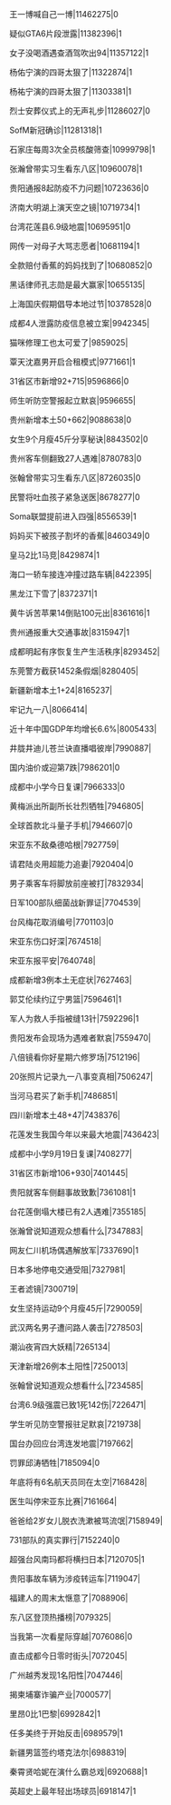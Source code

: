 王一博喊自己一博|11462275|0

疑似GTA6片段泄露|11382396|1

女子没喝酒遇查酒驾吹出94|11357122|1

杨佑宁演的四哥太狠了|11322874|1

杨祐宁演的四哥太狠了|11303381|1

烈士安葬仪式上的无声礼步|11286027|0

SofM新冠确诊|11281318|1

石家庄每周3次全员核酸筛查|10999798|1

张瀚曾带实习生看东八区|10960078|1

贵阳通报8起防疫不力问题|10723636|0

济南大明湖上演天空之镜|10719734|1

台湾花莲县6.9级地震|10695951|0

网传一对母子大骂志愿者|10681194|1

全款赔付香蕉的妈妈找到了|10680852|0

黑话律师孔志勋是最大赢家|10655135|

上海国庆假期倡导本地过节|10378528|0

成都4人泄露防疫信息被立案|9942345|

猫咪修理工也太可爱了|9859025|

覃天沈嘉男开启合租模式|9771661|1

31省区市新增92+715|9596866|0

师生听防空警报起立默哀|9596655|

贵州新增本土50+662|9088638|0

女生9个月瘦45斤分享秘诀|8843502|0

贵州客车侧翻致27人遇难|8780783|0

张翰曾带实习生看东八区|8726035|0

民警将吐血孩子紧急送医|8678277|0

Soma联盟提前进入四强|8556539|1

妈妈买下被孩子割坏的香蕉|8460349|0

皇马2比1马竞|8429874|1

海口一轿车接连冲撞过路车辆|8422395|

黑龙江下雪了|8372371|1

黄牛诉苦苹果14倒贴100元出|8361616|1

贵州通报重大交通事故|8315947|1

成都明起有序恢复生产生活秩序|8293452|

东莞警方截获1452条假烟|8280405|

新疆新增本土1+24|8165237|

牢记九一八|8066414|

近十年中国GDP年均增长6.6%|8005433|

井胧井迪儿苍兰诀直播唱彼岸|7990887|

国内油价或迎第7跌|7986201|0

成都中小学今日复课|7966333|0

黄梅派出所副所长壮烈牺牲|7946805|

全球首款北斗量子手机|7946607|0

宋亚东不敌桑德哈根|7927759|

请君陆炎用超能力追妻|7920404|0

男子乘客车将脚放前座被打|7832934|

日军100部队细菌战新罪证|7704539|

台风梅花取消编号|7701103|0

宋亚东伤口好深|7674518|

宋亚东报平安|7640748|

成都新增3例本土无症状|7627463|

郭艾伦续约辽宁男篮|7596461|1

军人为救人手指被缝13针|7592296|1

贵阳发布会现场为遇难者默哀|7559470|

八倍镜看你好星期六修罗场|7512196|

20张照片记录九一八事变真相|7506247|

当河马君买了新手机|7486851|

四川新增本土48+47|7438376|

花莲发生我国今年以来最大地震|7436423|

成都中小学9月19日复课|7408277|

31省区市新增106+930|7401445|

贵阳就客车侧翻事故致歉|7361081|1

台花莲倒塌大楼已有2人遇难|7355185|

张瀚曾说知道观众想看什么|7347883|

网友仁川机场偶遇解放军|7337690|1

日本多地停电交通受阻|7327981|

王者滤镜|7300719|

女生坚持运动9个月瘦45斤|7290059|

武汉两名男子遭问路人袭击|7278503|

潮汕夜宵四大妖精|7265134|

天津新增26例本土阳性|7250013|

张翰曾说知道观众想看什么|7234585|

台湾6.9级强震已致1死142伤|7226471|

学生听见防空警报驻足默哀|7219738|

国台办回应台湾连发地震|7197662|

罚罪邱涛牺牲|7185094|0

年底将有6名航天员同在太空|7168428|

医生叫停宋亚东比赛|7161664|

爸爸给2岁女儿脱衣洗漱被骂流氓|7158949|

731部队的真实罪行|7152240|0

超强台风南玛都将横扫日本|7120705|1

贵阳事故车辆为涉疫转运车|7119047|

福建人的周末太惬意了|7088906|

东八区登顶热播榜|7079325|

当我第一次看星际穿越|7076086|0

直击成都今日零时街头|7072045|

广州越秀发现1名阳性|7047446|

揭柬埔寨诈骗产业|7000577|

里昂0比1巴黎|6992842|1

任多美终于开始反击|6989579|1

新疆男篮签约塔克法尔|6988319|

秦霄贤哈妮在演什么霸总戏|6920688|1

英超史上最年轻出场球员|6918147|1

